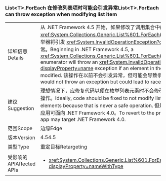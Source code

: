 ### <a name="listlttgtforeach-can-throw-exception-when-modifying-list-item"></a><span data-ttu-id="0ebf4-101">List&lt;T&gt;.ForEach 在修改列表项时可能会引发异常</span><span class="sxs-lookup"><span data-stu-id="0ebf4-101">List&lt;T&gt;.ForEach can throw exception when modifying list item</span></span>

|   |   |
|---|---|
|<span data-ttu-id="0ebf4-102">详细信息</span><span class="sxs-lookup"><span data-stu-id="0ebf4-102">Details</span></span>|<span data-ttu-id="0ebf4-103">从 .NET Framework 4.5 开始，如果修改了调用集合中的元素，<xref:System.Collections.Generic.List%601.ForEach(System.Action{%600})> 枚举器将引发 <xref:System.InvalidOperationException?displayProperty=name> 异常。</span><span class="sxs-lookup"><span data-stu-id="0ebf4-103">Beginning in .NET Framework 4.5, a <xref:System.Collections.Generic.List%601.ForEach(System.Action{%600})> enumerator will throw an <xref:System.InvalidOperationException?displayProperty=name> exception if an element in the calling collection is modified.</span></span> <span data-ttu-id="0ebf4-104">该操作在以前不会引发异常，但可能会导致争用条件。</span><span class="sxs-lookup"><span data-stu-id="0ebf4-104">Previously, this would not throw an exception but could lead to race conditions.</span></span>|
|<span data-ttu-id="0ebf4-105">建议</span><span class="sxs-lookup"><span data-stu-id="0ebf4-105">Suggestion</span></span>|<span data-ttu-id="0ebf4-106">理想情况下，应修复代码以便在枚举列表元素时不会修改列表，因为这始终不是安全操作。</span><span class="sxs-lookup"><span data-stu-id="0ebf4-106">Ideally, code should be fixed to not modify lists while enumerating their elements because that is never a safe operation.</span></span> <span data-ttu-id="0ebf4-107">但是，若要还原到以前的行为，应用可面向 .NET Framework 4.0。</span><span class="sxs-lookup"><span data-stu-id="0ebf4-107">To revert to the previous behavior, though, an app may target .NET Framework 4.0.</span></span>|
|<span data-ttu-id="0ebf4-108">范围</span><span class="sxs-lookup"><span data-stu-id="0ebf4-108">Scope</span></span>|<span data-ttu-id="0ebf4-109">边缘</span><span class="sxs-lookup"><span data-stu-id="0ebf4-109">Edge</span></span>|
|<span data-ttu-id="0ebf4-110">版本</span><span class="sxs-lookup"><span data-stu-id="0ebf4-110">Version</span></span>|<span data-ttu-id="0ebf4-111">4.5</span><span class="sxs-lookup"><span data-stu-id="0ebf4-111">4.5</span></span>|
|<span data-ttu-id="0ebf4-112">类型</span><span class="sxs-lookup"><span data-stu-id="0ebf4-112">Type</span></span>|<span data-ttu-id="0ebf4-113">重定目标</span><span class="sxs-lookup"><span data-stu-id="0ebf4-113">Retargeting</span></span>|
|<span data-ttu-id="0ebf4-114">受影响的 API</span><span class="sxs-lookup"><span data-stu-id="0ebf4-114">Affected APIs</span></span>|<ul><li><xref:System.Collections.Generic.List%601.ForEach(System.Action{%600})?displayProperty=nameWithType></li></ul>|

